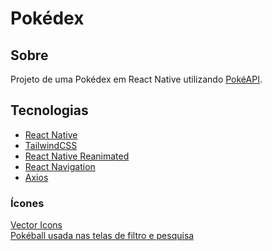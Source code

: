 # Pokédex

## Sobre

Projeto de uma Pokédex em React Native utilizando <a href="https://pokeapi.co" target="_blank">PokéAPI</a>.

## Tecnologias

- <a href="https://reactnative.dev">React Native</a>
- <a href="https://tailwindcss.com">TailwindCSS</a>
- <a href="https://docs.swmansion.com/react-native-reanimated/">React Native Reanimated</a>
- <a href="https://reactnavigation.org">React Navigation</a>
- <a href="https://axios-http.com/ptbr/docs/intro">Axios</a>

### Ícones

<a href="https://github.com/oblador/react-native-vector-icons">
    Vector Icons
</a>
<br>
<a href="https://www.pngall.com/pokeball-png/download/40242">
    Pokéball usada nas telas de filtro e pesquisa
</a>
